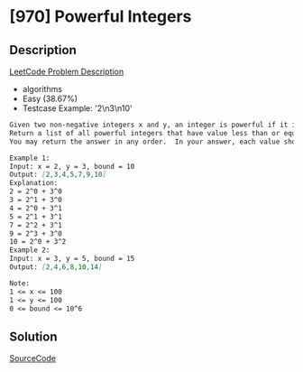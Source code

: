 # [970] Powerful Integers

## Description

[LeetCode Problem Description](https://leetcode.com/problems/powerful-integers/description/)

* algorithms
* Easy (38.67%)
* Testcase Example:  '2\n3\n10'

```md
Given two non-negative integers x and y, an integer is powerful if it is equal to x^i + y^j for some integers i >= 0 and j >= 0.
Return a list of all powerful integers that have value less than or equal to bound.
You may return the answer in any order.  In your answer, each value should occur at most once.

Example 1:
Input: x = 2, y = 3, bound = 10
Output: [2,3,4,5,7,9,10]
Explanation:
2 = 2^0 + 3^0
3 = 2^1 + 3^0
4 = 2^0 + 3^1
5 = 2^1 + 3^1
7 = 2^2 + 3^1
9 = 2^3 + 3^0
10 = 2^0 + 3^2
Example 2:
Input: x = 3, y = 5, bound = 15
Output: [2,4,6,8,10,14]

Note:
1 <= x <= 100
1 <= y <= 100
0 <= bound <= 10^6

```

## Solution

[SourceCode](./solution.js)